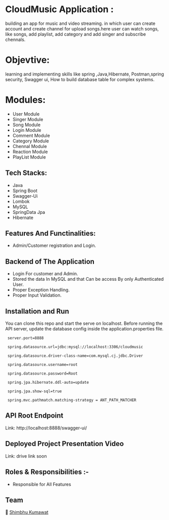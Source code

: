 # CloudMusic Application : 
building an app for music and video streaming. in which user can create account and create channel for upload songs.here user can watch songs, like songs, add playlist, add category and add singer and subscribe chennals. 

# Objevtive: 
learning and implementing skills like spring ,Java,Hibernate, Postman,spring security, Swagger ui, How to build database table for complex systems.

# Modules:
- User Module 
- Singer Module
- Song Module
- Login Module
- Comment Module
- Category Module
- Chennal Module
- Reaction Module
- PlayList Module

## Tech Stacks:

- Java
- Spring Boot
- Swagger-Ui
- Lombok
- MySQL
- SpringData Jpa
- Hibernate


## Features And Functinalities:

- Admin/Customer registration and Login.

##  Backend of The Application 

- Login For customer and Admin.  
- Stored the data In MySQL and that Can be access By only Authenticated User.
- Proper Exception Handling.
- Proper Input Validation. 

## Installation and Run 

You can clone this repo and start the serve on localhost.
Before running the API server, update the database config inside the application.properties file.


  ```
   server.port=8888 
   
   spring.datasource.url=jdbc:mysql://localhost:3306/cloudmusic
   
   spring.datasource.driver-class-name=com.mysql.cj.jdbc.Driver
   
   spring.datasource.username=root
   
   spring.datasource.password=Root
   
   spring.jpa.hibernate.ddl-auto=update 
   
   spring.jpa.show-sql=true
   
   spring.mvc.pathmatch.matching-strategy = ANT_PATH_MATCHER
   ```
   
   


## API Root Endpoint 

Link: http://localhost:8888/swagger-ui/

## Deployed Project Presentation Video

Link: drive link soon

## Roles & Responsibilities :-

- Responsible for All Features

## Team 

👤 [Shimbhu Kumawat](https://github.com/Shimbhu77)
     
